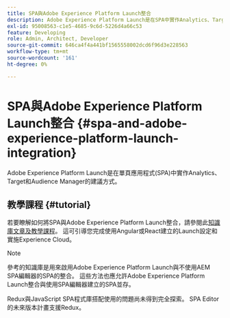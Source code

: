 ```yaml
---
title: SPA與Adobe Experience Platform Launch整合
description: Adobe Experience Platform Launch是在SPA中實作Analytics、Target和Audience Manager的建議方式。
exl-id: 95008563-c1e5-4685-9c6d-5226d4a66c53
feature: Developing
role: Admin, Architect, Developer
source-git-commit: 646ca4f4a441bf1565558002dcd6f96d3e228563
workflow-type: tm+mt
source-wordcount: '161'
ht-degree: 0%

---
```


# SPA與Adobe Experience Platform Launch整合 {#spa-and-adobe-experience-platform-launch-integration}

Adobe Experience Platform Launch是在單頁應用程式(SPA)中實作Analytics、Target和Audience Manager的建議方式。

## 教學課程 {#tutorial}

若要瞭解如何將SPA與Adobe Experience Platform Launch整合，請參閱此[知識庫文章及教學課程](https://experienceleague.adobe.com/docs/experience-manager-learn/sites/spa-editor/spa-editor-framework-feature-video-use.html)。 這可引導您完成使用Angular或React建立的Launch設定和實施Experience Cloud。

>[!NOTE]
>
>參考的知識庫是用來啟用Adobe Experience Platform Launch與不使用AEM SPA編輯器的SPA的整合。 這些方法也應允許Adobe Experience Platform Launch整合與使用SPA編輯器建立的SPA並存。
>
>Redux與JavaScript SPA程式庫搭配使用的問題尚未得到完全探索。 SPA Editor的未來版本計畫支援Redux。
